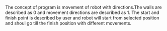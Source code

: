 The concept of program is movement of robot with directions.The walls are described as 0 and movement directions are described as 1.
The start and finish point is described by user and robot will start from selected position and shoul go till the finish position  with different movements.
